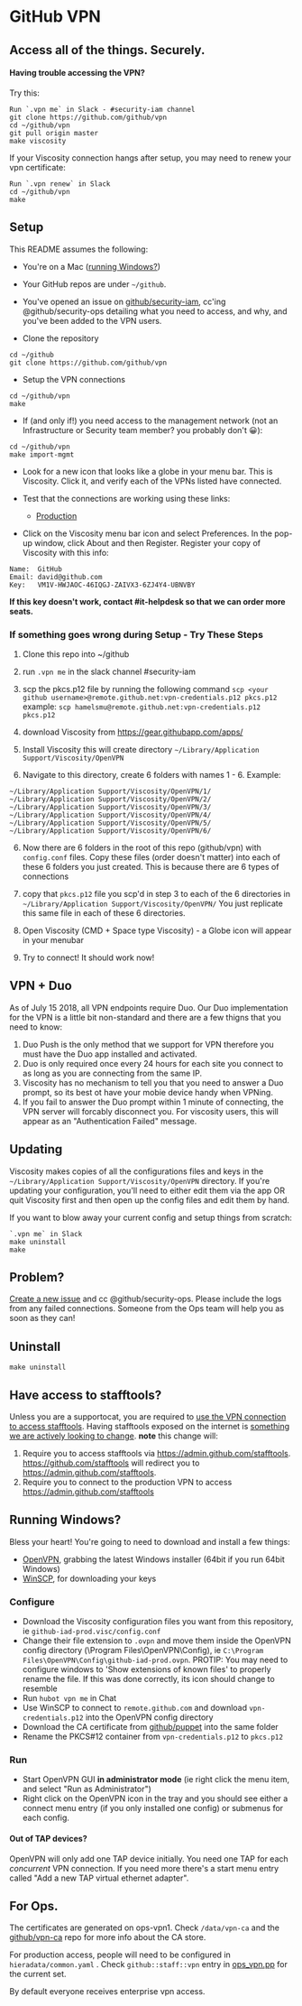# GitHub VPN

## Access all of the things. Securely.

#### Having trouble accessing the VPN?

Try this:

    Run `.vpn me` in Slack - #security-iam channel
    git clone https://github.com/github/vpn
    cd ~/github/vpn
    git pull origin master
    make viscosity

If your Viscosity connection hangs after setup, you may need to renew your vpn certificate:

    Run `.vpn renew` in Slack
    cd ~/github/vpn
    make

## Setup

This README assumes the following:

* You're on a Mac ([running Windows?](#running-windows))
* Your GitHub repos are under `~/github`.
* You've opened an issue on [github/security-iam](https://github.com/github/security-iam), cc'ing @github/security-ops detailing what you need to access, and why, and you've been added to the VPN users.


* Clone the repository

```
cd ~/github
git clone https://github.com/github/vpn
```

* Setup the VPN connections

```
cd ~/github/vpn
make
```

* If (and only if!) you need access to the management network (not an Infrastructure or Security team member? you probably don't :grinning:):

```
cd ~/github/vpn
make import-mgmt
```

* Look for a new icon that looks like a globe in your menu bar. This is Viscosity. Click it, and verify each of the VPNs listed have connected.

* Test that the connections are working using these links:

  * [Production](https://mirror.iad.github.net/)

* Click on the Viscosity menu bar icon and select Preferences. In the pop-up window, click About and then Register. Register your copy of Viscosity with this info:

```
Name:  GitHub
Email: david@github.com
Key:   VM1V-HWJAOC-46IQGJ-ZAIVX3-6ZJ4Y4-UBNVBY
```

**If this key doesn't work, contact #it-helpdesk so that we can order more seats.**


### If something goes wrong during Setup - Try These Steps

1. Clone this repo into ~/github
1. run `.vpn me` in the slack channel #security-iam
2. scp the pkcs.p12 file by running the following command ```scp <your github username>@remote.github.net:vpn-credentials.p12 pkcs.p12```  example: `scp hamelsmu@remote.github.net:vpn-credentials.p12 pkcs.p12`

3. download Viscosity from https://gear.githubapp.com/apps/

4. Install Viscosity this will create directory `~/Library/Application Support/Viscosity/OpenVPN`

5. Navigate to this directory, create 6 folders with names 1 - 6.  Example:
```
~/Library/Application Support/Viscosity/OpenVPN/1/
~/Library/Application Support/Viscosity/OpenVPN/2/
~/Library/Application Support/Viscosity/OpenVPN/3/
~/Library/Application Support/Viscosity/OpenVPN/4/
~/Library/Application Support/Viscosity/OpenVPN/5/
~/Library/Application Support/Viscosity/OpenVPN/6/
```

6. Now there are 6 folders in the root of this repo (github/vpn) with `config.conf` files.  Copy these files (order doesn't matter) into each of these 6 folders you just created.  This is because there are 6 types of connections

7.  copy that `pkcs.p12` file you scp'd in step 3 to each of the 6 directories in `~/Library/Application Support/Viscosity/OpenVPN/`  You just replicate this same file in each of these 6 directories.

8.  Open Viscosity (CMD + Space type Viscosity) - a Globe icon will appear in your menubar

9.  Try to connect!  It should work now!

## VPN + Duo
As of July 15 2018, all VPN endpoints require Duo. Our Duo implementation for the VPN is a little bit non-standard and there are a few thigns that you need to know:

1. Duo Push is the only method that we support for VPN therefore you must have the Duo app installed and activated. 
2. Duo is only required once every 24 hours for each site you connect to as long as you are connecting from the same IP.
3. Viscosity has no mechanism to tell you that you need to answer a Duo prompt, so its best ot have your mobie device handy when VPNing. 
4. If you fail to answer the Duo prompt within 1 minute of connecting, the VPN server will forcably disconnect you. For viscosity users, this will appear as an "Authentication Failed" message. 


## Updating

Viscosity makes copies of all the configurations files and keys in the
`~/Library/Application Support/Viscosity/OpenVPN` directory. If you're
updating your configuration, you'll need to either edit them via the
app OR quit Viscosity first and then open up the config files and edit them
by hand.

If you want to blow away your current config and setup things from scratch:

    `.vpn me` in Slack
    make uninstall
    make

## Problem?

[Create a new issue](https://github.com/github/vpn/issues/new) and cc
@github/security-ops.  Please include the logs from any failed connections.
Someone from the Ops team will help you as soon as they can!

## Uninstall

    make uninstall

## Have access to stafftools?

Unless you are a supportocat, you are required to [use the VPN connection to access stafftools](https://github.com/devtools/features/require_restricted_front_end). Having stafftools exposed on the internet is [something we are actively looking to change](https://github.com/github/github/issues/38109). **note** this change will:

1. Require you to access stafftools via https://admin.github.com/stafftools. https://github.com/stafftools will redirect you to https://admin.github.com/stafftools.
1. Require you to connect to the production VPN to access https://admin.github.com/stafftools

## Running Windows?

Bless your heart! You're going to need to download and install a few things:

* [OpenVPN](http://openvpn.net/index.php/open-source/downloads.html), grabbing the latest Windows installer (64bit if you run 64bit Windows)
* [WinSCP](http://winscp.net), for downloading your keys

### Configure

 * Download the Viscosity configuration files you want from this repository, ie `github-iad-prod.visc/config.conf`
 * Change their file extension to `.ovpn` and move them inside the
   OpenVPN config directory (\Program Files\OpenVPN\Config), ie `C:\Program Files\OpenVPN\Config\github-iad-prod.ovpn`. PROTIP: You may need to configure windows to 'Show extensions of known files' to properly rename the file. If this was done correctly, its icon should change to resemble
 * Run `hubot vpn me` in Chat
 * Use WinSCP to connect to `remote.github.com` and download `vpn-credentials.p12` into the OpenVPN config directory
 * Download the CA certificate from [github/puppet](https://github.com/github/puppet/blob/7475edc21fec64ff82f33c2e8f30d1873d676a23/modules/github/files/etc/ssl/ca_crt) into the same folder
 * Rename the PKCS#12 container from `vpn-credentials.p12` to `pkcs.p12`

### Run
 * Start OpenVPN GUI **in administrator mode** (ie right click the menu item, and select "Run as Administrator")
 * Right click on the OpenVPN icon in the tray and you should see either a connect
   menu entry (if you only installed one config) or submenus for each config.

#### Out of TAP devices?
OpenVPN will only add one TAP device initially. You need one TAP for each
_concurrent_ VPN connection. If you need more there's a start menu entry
called "Add a new TAP virtual ethernet adapter".

## For Ops.

The certificates are generated on ops-vpn1. Check `/data/vpn-ca` and the [github/vpn-ca](https://github.com/github/vpn-ca) repo for more info about the CA store.

For production access, people will need to be configured in `hieradata/common.yaml` . Check `github::staff::vpn` entry in [ops_vpn.pp](https://github.com/github/puppet/blob/master/modules/github/manifests/role/ops_vpn.pp#L144-147) for the current set.

By default everyone receives enterprise vpn access.
